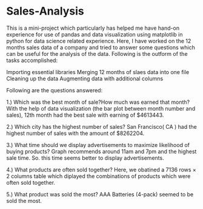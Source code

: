 # Sales-Analysis

This is a mini-project which particularly has helped me have hand-on experience for use of pandas and data visualization using matplotlib in python for data science related experience. Here, I have worked on the 12 months sales data of a company and tried to answer some questions which can be useful for the analysis of the data. Following is the outform of the tasks accomplished:

Importing essential libraries
Merging 12 months of slaes data into one file
Cleaning up the data
Augmenting data with additional columns

Following are the questions answered:

1.) Which was the best month of sale?How much was earned that month?
    With the help of data visualization (the bar plot between month number and sales), 12th month had the best sale with earning of $4613443.

2.) Which city has the highest number of sales?
    San Francisco( CA ) had the highest number of sales with the amount of $8262204.
    
3.) What time should we display advertisements to maximize likelihood of buying products?
    Graph recommends around 11am and 7pm and the highest sale time. So. this time seems better to display advertisements.
    
4.) What products are often sold together?
    Here, we obatined a 7136 rows × 2 columns table which diplayed the combinations of products which were often sold together.
    
5.) What product was sold the most?
    AAA Batteries (4-pack) seemed to be sold the most. 
    
 

